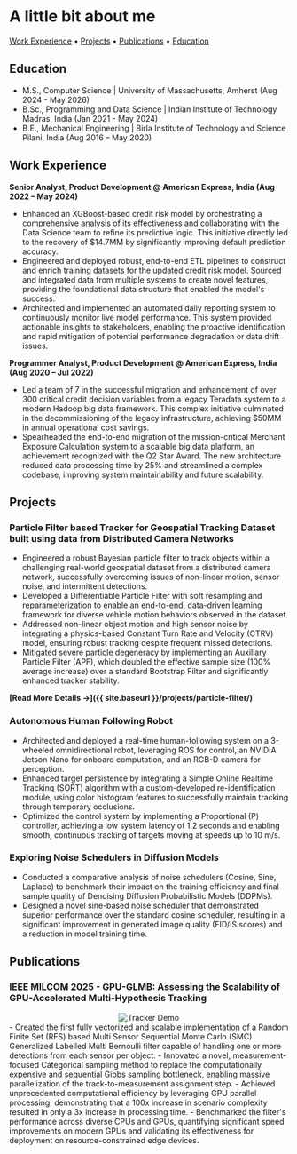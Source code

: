 # A little bit about me

[Work Experience](#work-experience) • [Projects](#projects) • [Publications](#publications) • [Education](#education)

## Education
- M.S., Computer Science | University of Massachusetts, Amherst (Aug 2024 - May 2026)
- B.Sc., Programming and Data Science | Indian Institute of Technology Madras, India (Jan 2021 - May 2024)
- B.E., Mechanical Engineering | Birla Institute of Technology and Science Pilani, India (Aug 2016 – May 2020)

## Work Experience
**Senior Analyst, Product Development @ American Express, India (Aug 2022 – May 2024)** 
                                                                                                          
-	Enhanced an XGBoost-based credit risk model by orchestrating a comprehensive analysis of its effectiveness and collaborating with the Data Science team to refine its predictive logic. This initiative directly led to the recovery of $14.7MM by significantly improving default prediction accuracy.
-	Engineered and deployed robust, end-to-end ETL pipelines to construct and enrich training datasets for the updated credit risk model. Sourced and integrated data from multiple systems to create novel features, providing the foundational data structure that enabled the model's success.
-	Architected and implemented an automated daily reporting system to continuously monitor live model performance. This system provided actionable insights to stakeholders, enabling the proactive identification and rapid mitigation of potential performance degradation or data drift issues.

**Programmer Analyst, Product Development @ American Express, India (Aug 2020 – Jul 2022)** 
-	Led a team of 7 in the successful migration and enhancement of over 300 critical credit decision variables from a legacy Teradata system to a modern Hadoop big data framework. This complex initiative culminated in the decommissioning of the legacy infrastructure, achieving $50MM in annual operational cost savings.
-	Spearheaded the end-to-end migration of the mission-critical Merchant Exposure Calculation system to a scalable big data platform, an achievement recognized with the Q2 Star Award. The new architecture reduced data processing time by 25% and streamlined a complex codebase, improving system maintainability and future scalability.

## Projects
### Particle Filter based Tracker for Geospatial Tracking Dataset built using data from Distributed Camera Networks
-	Engineered a robust Bayesian particle filter to track objects within a challenging real-world geospatial dataset from a distributed camera network, successfully overcoming issues of non-linear motion, sensor noise, and intermittent detections.
-	Developed a Differentiable Particle Filter with soft resampling and reparameterization to enable an end-to-end, data-driven learning framework for diverse vehicle motion behaviors observed in the dataset.
-	Addressed non-linear object motion and high sensor noise by integrating a physics-based Constant Turn Rate and Velocity (CTRV) model, ensuring robust tracking despite frequent missed detections.
-	Mitigated severe particle degeneracy by implementing an Auxiliary Particle Filter (APF), which doubled the effective sample size (100% average increase) over a standard Bootstrap Filter and significantly enhanced tracker stability.

**[Read More Details →]({{ site.baseurl }}/projects/particle-filter/)**

### Autonomous Human Following Robot
-	Architected and deployed a real-time human-following system on a 3-wheeled omnidirectional robot, leveraging ROS for control, an NVIDIA Jetson Nano for onboard computation, and an RGB-D camera for perception.
-	Enhanced target persistence by integrating a Simple Online Realtime Tracking (SORT) algorithm with a custom-developed re-identification module, using color histogram features to successfully maintain tracking through temporary occlusions.
-	Optimized the control system by implementing a Proportional (P) controller, achieving a low system latency of 1.2 seconds and enabling smooth, continuous tracking of targets moving at speeds up to 10 m/s.

### Exploring Noise Schedulers in Diffusion Models
-	Conducted a comparative analysis of noise schedulers (Cosine, Sine, Laplace) to benchmark their impact on the training efficiency and final sample quality of Denoising Diffusion Probabilistic Models (DDPMs).
-	Designed a novel sine-based noise scheduler that demonstrated superior performance over the standard cosine scheduler, resulting in a significant improvement in generated image quality (FID/IS scores) and a reduction in model training time.


## Publications
### IEEE MILCOM 2025 - GPU-GLMB: Assessing the Scalability of GPU-Accelerated Multi-Hypothesis Tracking
<div style="text-align: center;">
  <img src="{{ site.baseurl }}/media/glmb_5_gif.gif" alt="Tracker Demo">
</div>
-	Created the first fully vectorized and scalable implementation of a Random Finite Set (RFS) based Multi Sensor Sequential Monte Carlo (SMC) Generalized Labelled Multi Bernoulli filter capable of handling one or more detections from each sensor per object. 
-	Innovated a novel, measurement-focused Categorical sampling method to replace the computationally expensive and sequential Gibbs sampling bottleneck, enabling massive parallelization of the track-to-measurement assignment step.
-	Achieved unprecedented computational efficiency by leveraging GPU parallel processing, demonstrating that a 100x increase in scenario complexity resulted in only a 3x increase in processing time.
-	Benchmarked the filter's performance across diverse CPUs and GPUs, quantifying significant speed improvements on modern GPUs and validating its effectiveness for deployment on resource-constrained edge devices.
